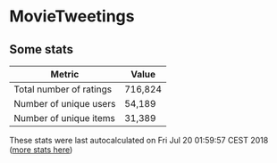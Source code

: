 # MovieTweetings
## Some stats

Metric | Value
--- | ---
Total number of ratings                 | 716,824
Number of unique users                  | 54,189
Number of unique items                  | 31,389
These stats were last autocalculated on Fri Jul 20 01:59:57 CEST 2018  ([more stats here](./stats.md))

